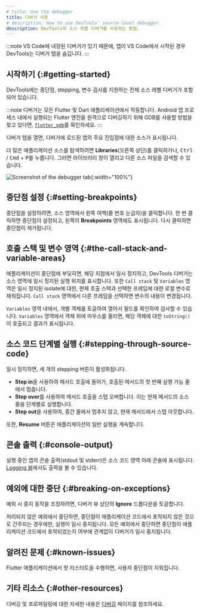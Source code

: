 ```yaml
---
# title: Use the debugger
title: 디버거 사용
# description: How to use DevTools' source-level debugger.
description: DevTools의 소스 레벨 디버거를 사용하는 방법.
---
```


:::note
VS Code에 내장된 디버거가 있기 때문에, 
앱이 VS Code에서 시작된 경우 DevTools는 디버거 탭을 숨깁니다.
:::

## 시작하기 {:#getting-started}

DevTools에는 중단점, stepping, 변수 검사를 지원하는 전체 소스 레벨 디버거가 포함되어 있습니다.

:::note
디버거는 모든 Flutter 및 Dart 애플리케이션에서 작동합니다. 
Android 앱 프로세스 내에서 실행되는 Flutter 엔진을 원격으로 디버깅하기 위해 GDB를 사용할 방법을 찾고 있다면, 
[`flutter_gdb`][]를 확인하세요.
:::

[`flutter_gdb`]: {{site.repo.engine}}/blob/main/sky/tools/flutter_gdb

디버거 탭을 열면, 디버거에 로드된 앱의 주요 진입점에 대한 소스가 표시됩니다.

더 많은 애플리케이션 소스를 탐색하려면 **Libraries**(오른쪽 상단)를 클릭하거나, 
<kbd>Ctrl</kbd> / <kbd>Cmd</kbd> + <kbd>P</kbd>를 누릅니다. 
그러면 라이브러리 창이 열리고 다른 소스 파일을 검색할 수 있습니다.

![Screenshot of the debugger tab](/assets/images/docs/tools/devtools/debugger_screenshot.png){:width="100%"}

## 중단점 설정 {:#setting-breakpoints}

중단점을 설정하려면, 소스 영역에서 왼쪽 여백(줄 번호 눈금자)을 클릭합니다. 
한 번 클릭하면 중단점이 설정되고, 왼쪽의 **Breakpoints** 영역에도 표시됩니다. 
다시 클릭하면 중단점이 제거됩니다.

## 호출 스택 및 변수 영역 {:#the-call-stack-and-variable-areas}

애플리케이션이 중단점에 부딪히면, 해당 지점에서 일시 정지하고, 
DevTools 디버거는 소스 영역에 일시 정지된 실행 위치를 표시합니다. 
또한 `Call stack` 및 `Variables` 영역은 일시 정지된 isolate에 대한, 
현재 호출 스택과 선택한 프레임에 대한 로컬 변수로 채워집니다. 
`Call stack` 영역에서 다른 프레임을 선택하면 변수의 내용이 변경됩니다.

`Variables` 영역 내에서, 개별 객체를 토글하여 열어서 필드를 확인하여 검사할 수 있습니다. 
`Variables` 영역에서 객체 위에 마우스를 올리면, 해당 객체에 대한 `toString()`이 호출되고 결과가 표시됩니다.

## 소스 코드 단계별 실행 {:#stepping-through-source-code}

일시 정지하면, 세 개의 stepping 버튼이 활성화됩니다.

* **Step in**을 사용하여 메서드 호출에 들어가, 호출된 메서드의 첫 번째 실행 가능 줄에서 멈춥니다.
* **Step over**를 사용하여 메서드 호출을 스텝 오버합니다. 이는 현재 메서드의 소스 줄을 단계별로 실행합니다.
* **Step out**을 사용하여, 중간 줄에서 멈추지 않고, 현재 메서드에서 스텝 아웃합니다.

또한, **Resume** 버튼은 애플리케이션의 일반 실행을 계속합니다.

## 콘솔 출력 {:#console-output}

실행 중인 앱의 콘솔 출력(stdout 및 stderr)은 소스 코드 영역 아래 콘솔에 표시됩니다. 
[Logging 뷰][Logging view]에서도 출력을 볼 수 있습니다.

## 예외에 대한 중단 {:#breaking-on-exceptions}

예외 시 중지 동작을 조정하려면, 디버거 뷰 상단의 **Ignore** 드롭다운을 토글합니다.

처리되지 않은 예외에서 중단하면, 중단점이 애플리케이션 코드에서 포착되지 않은 것으로 간주되는 경우에만, 
실행이 일시 중지됩니다. 
모든 예외에서 중단하면 중단점이 애플리케이션 코드에서 포착되었는지 여부에 관계없이 디버거가 일시 중지됩니다.

## 알려진 문제 {:#known-issues}

Flutter 애플리케이션에서 핫 리스타트을 수행하면, 사용자 중단점이 지워집니다.

[Logging view]: /tools/devtools/logging

## 기타 리소스 {:#other-resources}

디버깅 및 프로파일링에 대한 자세한 내용은 [디버깅][Debugging] 페이지를 참조하세요.

[Debugging]: /testing/debugging
